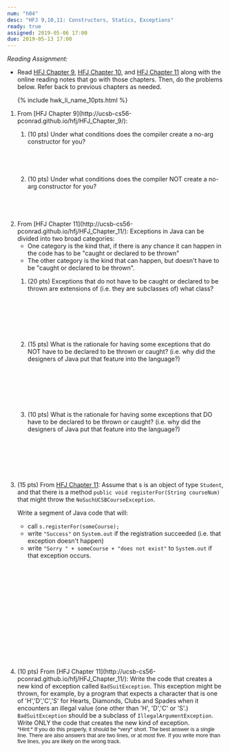 ```yaml
---
num: "h04"
desc: "HFJ 9,10,11: Constructors, Statics, Exceptions"
ready: true
assigned: 2019-05-06 17:00
due: 2019-05-13 17:00
---
```


*Reading Assignment:* 

* Read [HFJ Chapter 9](http://ucsb-cs56-pconrad.github.io/hfj/HFJ_Chapter_9/), [HFJ Chapter 10](http://ucsb-cs56-pconrad.github.io/hfj/HFJ_Chapter_10/), and [HFJ Chapter 11](http://ucsb-cs56-pconrad.github.io/hfj/HFJ_Chapter_11/) along with the online reading notes that go with those chapters. Then, do the problems below. Refer back to previous chapters as needed.

<ol>

{% include hwk_li_name_10pts.html %}

<li markdown="1"> From [HFJ Chapter 9](http://ucsb-cs56-pconrad.github.io/hfj/HFJ_Chapter_9/):

<ol>
<li style="margin-bottom:5em;" markdown="1"> 

(10 pts) Under what conditions does the compiler create a no-arg constructor for you? 

</li>

<li style="margin-bottom:5em;" markdown="1"> 

(10 pts) Under what conditions does the compiler NOT create a no-arg constructor for you? 

</li>
</ol>
<div class="pagebreak"></div>
</li>



<li markdown="1">  From [HFJ Chapter 11](http://ucsb-cs56-pconrad.github.io/hfj/HFJ_Chapter_11/): Exceptions in Java can be divided into two broad categories:

* One category is the kind that, if there is any chance it can happen in the code has to be "caught or declared to be thrown" 
* The other category is the kind that can happen, but doesn't have to be "caught or declared to be thrown".

<ol>

<li style="margin-bottom:8em;" markdown="1"> 

(20 pts) Exceptions that  do not have to be caught or declared to be thrown are extensions of (i.e. they are subclasses of) what 
class?

</li>

<li style="margin-bottom:8em;" markdown="1"> 
(15 pts) What is the rationale  for having some exceptions that do NOT have to be declared to be thrown or caught? (i.e. why did the designers of Java put that feature into the language?)
</li>

<li style="margin-bottom:8em;" markdown="1"> (10 pts) What is the rationale  for having some exceptions that DO have to be declared to be thrown or caught? (i.e. why did the designers of Java put that feature into the language?)
</li>

</ol>


</li>


<li style="margin-bottom:18em;" markdown="1"> 

(15 pts) From [HFJ Chapter 11](http://ucsb-cs56-pconrad.github.io/hfj/HFJ_Chapter_11/): Assume that s is an object of type <code>Student</code>, and that there is a method 
`public void registerFor(String courseNum)` that might throw the `NoSuchUCSBCourseException`. 

Write a segment of Java code that will:
* call `s.registerFor(someCourse);`
* write `"Success"` on `System.out` if the registration succeeded (i.e. that exception doesn't happen)
* write `"Sorry " + someCourse + "does not exist"` to `System.out` if that exception occurs.

</li>

<li style="margin-bottom:1em;" markdown="1"> 
(10 pts) From [HFJ Chapter 11](http://ucsb-cs56-pconrad.github.io/hfj/HFJ_Chapter_11/): Write the code that creates a new kind of exception called <code>BadSuitException</code>.  This exception might be thrown, for example, by a program that expects a character that is one of 'H','D','C','S' for Hearts, Diamonds, Clubs and Spades when it encounters an illegal value (one other than 'H', 'D','C' or 'S'.)   <code>BadSuitException</code> should be a subclass of <code>IllegalArgumentException</code>.   Write ONLY the code that creates the new kind of exception. 

<div style="font-family: Arial Narrow, sans-serif; font-size: 90%;" markdown="1">
*Hint:* If you do this properly, it should be *very* short.   The best answer is a single line.  There are also answers that are two lines, or at most five.   If you write more than five lines, you are likely on the wrong track.
</div>

</li>

</ol>